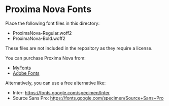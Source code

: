 # Proxima Nova Fonts

Place the following font files in this directory:

- ProximaNova-Regular.woff2
- ProximaNova-Bold.woff2

These files are not included in the repository as they require a license.

You can purchase Proxima Nova from:
- [MyFonts](https://www.myfonts.com/fonts/marksimonson/proxima-nova/)
- [Adobe Fonts](https://fonts.adobe.com/fonts/proxima-nova)

Alternatively, you can use a free alternative like:
- Inter: https://fonts.google.com/specimen/Inter
- Source Sans Pro: https://fonts.google.com/specimen/Source+Sans+Pro
